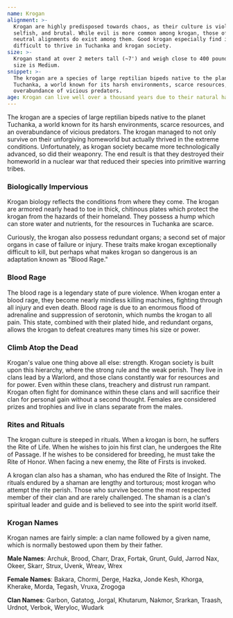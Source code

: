 ```yaml
---
name: Krogan
alignment: >-
  Krogan are highly predisposed towards chaos, as their culture is violent,
  selfish, and brutal. While evil is more common among krogan, those of good and
  neutral alignments do exist among them. Good krogan especially find it
  difficult to thrive in Tuchanka and krogan society.
size: >-
  Krogan stand at over 2 meters tall (~7') and weigh close to 400 pounds. Your
  size is Medium.
snippet: >-
  The krogan are a species of large reptilian bipeds native to the planet
  Tuchanka, a world known for its harsh environments, scarce resources, and an
  overabundance of vicious predators.
age: Krogan can live well over a thousand years due to their natural hardiness.
---
```

The krogan are a species of large reptilian bipeds native to the planet Tuchanka, a world known for its harsh
environments, scarce resources, and an overabundance of vicious predators. The krogan managed to not only survive on their
unforgiving homeworld but actually thrived in the extreme conditions. Unfortunately, as krogan society became more
technologically advanced, so did their weaponry. The end result is that they destroyed their homeworld in a nuclear war
that reduced their species into primitive warring tribes.

### Biologically Impervious
Krogan biology reflects the conditions from where they come. The krogan are armored nearly head to toe in thick, chitinous
plates which protect the krogan from the hazards of their homeland. They possess a hump which can store water and nutrients,
for the resources in Tuchanka are scarce.

Curiously, the krogan also possess redundant organs; a second set of major organs in case of failure or injury. These
traits make krogan exceptionally difficult to kill, but perhaps what makes krogan so dangerous is an adaptation known as "Blood Rage."

### Blood Rage
The blood rage is a legendary state of pure violence. When krogan enter a blood rage, they become nearly mindless
killing machines, fighting through all injury and even death. Blood rage is due to an enormous flood of adrenaline and
suppression of serotonin, which numbs the krogan to all pain. This state, combined with their plated hide, and redundant
organs, allows the krogan to defeat creatures many times his size or power.

### Climb Atop the Dead
Krogan's value one thing above all else: strength. Krogan society is built upon this hierarchy, where the strong rule
and the weak perish. They live in clans lead by a Warlord, and those clans constantly war for resources and for power.
Even within these clans, treachery and distrust run rampant. Krogan often fight for dominance within these clans and
will sacrifice their clan for personal gain without a second thought. Females are considered prizes and trophies and
live in clans separate from the males.

### Rites and Rituals
The krogan culture is steeped in rituals. When a krogan is born, he suffers the Rite of Life. When he wishes to join his
first clan, he undergoes the Rite of Passage. If he wishes to be considered for breeding, he must take the Rite of
Honor. When facing a new enemy, the Rite of Firsts is invoked.

A krogan clan also has a shaman, who has endured the Rite of Insight. The rituals endured by a shaman are lengthy and
torturous; most krogan who attempt the rite perish. Those who survive become the most respected member of their clan
and are rarely challenged. The shaman is a clan's spiritual leader and guide and is believed to see into the spirit world itself.

### Krogan Names
Krogan names are fairly simple: a clan name followed by a given name, which is normally bestowed upon them by their father.

__Male Names__: Archuk, Brood, Charr, Drax, Fortak, Grunt, Guld, Jarrod Nax, Okeer, Skarr, Strux, Uvenk, Wreav, Wrex

__Female Names__: Bakara, Chormi, Derge, Hazka, Jonde Kesh, Khorga, Kherake, Morda, Tegash, Vruxa, Zrogoga

__Clan Names__: Garbon, Gatatog, Jorgal, Khutarum, Nakmor, Srarkan, Traash, Urdnot, Verbok, Weryloc, Wudark

<me-source-reference pages="6-7" source="races" :additional="[{source: 'wiki', pages: 'Krogan'}]"></me-source-reference>

